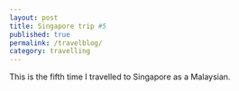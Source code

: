 ```yaml
---
layout: post
title: Singapore trip #5
published: true
permalink: /travelblog/
category: travelling
---
```

This is the fifth time I travelled to Singapore as a Malaysian.
